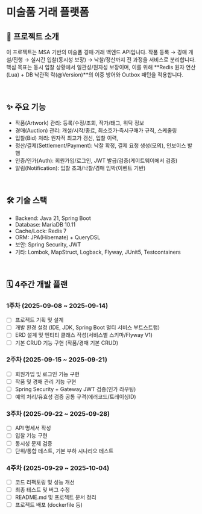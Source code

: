 # 미술품 거래 플랫폼

## 📝 프로젝트 소개

이 프로젝트는 MSA 기반의 미술품 경매·거래 백엔드 API입니다.
작품 등록 → 경매 개설/진행 → 실시간 입찰(동시성 보장) → 낙찰/정산까지 전 과정을 서비스로 분리합니다.
핵심 목표는 동시 입찰 상황에서 일관성/원자성 보장이며, 이를 위해 **Redis 원자 연산(Lua) + DB 낙관적 락(@Version)**의 이중 방어와 Outbox 패턴을 적용합니다.

<br>

## ✨ 주요 기능

* 작품(Artwork) 관리: 등록/수정/조회, 작가/태그, 위탁 정보
* 경매(Auction) 관리: 개설/시작/종료, 최소호가·즉시구매가 규칙, 스케줄링
* 입찰(Bid) 처리: 원자적 최고가 갱신, 입찰 이력,
* 정산/결제(Settlement/Payment): 낙찰 확정, 결제 요청 생성(모의), 인보이스 발행
* 인증/인가(Auth): 회원가입/로그인, JWT 발급/검증(게이트웨이에서 검증)
* 알림(Notification): 입찰 초과/낙찰/경매 임박(이벤트 기반)

<br>

## 🛠️ 기술 스택

* Backend: Java 21, Spring Boot
* Database: MariaDB 10.11 
* Cache/Lock: Redis 7
* ORM: JPA(Hibernate) + QueryDSL
* 보안: Spring Security, JWT
* 기타: Lombok, MapStruct, Logback, Flyway, JUnit5, Testcontainers

<br>

## 🗓️ 4주간 개발 플랜

### 1주차 (2025-09-08 ~ 2025-09-14)

* [ ] 프로젝트 기획 및 설계
* [ ] 개발 환경 설정 (IDE, JDK, Spring Boot 멀티 서비스 부트스트랩)
* [ ] ERD 설계 및 엔티티 클래스 작성(서비스별 스키마/Flyway V1)
* [ ] 기본 CRUD 기능 구현 (작품/경매 기본 CRUD)

### 2주차 (2025-09-15 ~ 2025-09-21)

* [ ] 회원가입 및 로그인 기능 구현
* [ ] 작품 및 경매 관리 기능 구현
* [ ] Spring Security + Gateway JWT 검증(인가 라우팅)
* [ ] 예외 처리/유효성 검증 공통 규격(에러코드/트레이싱ID)

### 3주차 (2025-09-22 ~ 2025-09-28)

* [ ] API 명세서 작성
* [ ] 입찰 기능 구현
* [ ] 동시성 문제 검증
* [ ] 단위/통합 테스트, 기본 부하 시나리오 테스트

### 4주차 (2025-09-29 ~ 2025-10-04)

* [ ] 코드 리팩토링 및 성능 개선
* [ ] 최종 테스트 및 버그 수정
* [ ] README.md 및 프로젝트 문서 정리
* [ ] 프로젝트 배포 (dockerfile 등)
